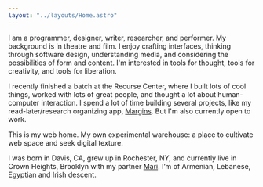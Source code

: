 ```yaml
---
layout: "../layouts/Home.astro"
---
```


I am a programmer, designer, writer, researcher, and performer. My background is in theatre and film. I enjoy crafting interfaces, thinking through software design, understanding media, and considering the possibilities of form and content. I'm interested in tools for thought, tools for creativity, and tools for liberation.

I recently finished a batch at the Recurse Center, where I built lots of cool things, worked with lots of great people, and thought a lot about human-computer interaction. I spend a lot of time building several projects, like my read-later/research organizing app, [Margins](https://margins.gg/). But I'm also currently open to work.

This is my web home. My own experimental warehouse: a place to cultivate web space and seek digital texture.

I was born in Davis, CA, grew up in Rochester, NY, and currently live in Crown Heights, Brooklyn with my partner [Mari](https://marivialgolden.com). I’m of Armenian, Lebanese, Egyptian and Irish descent.
